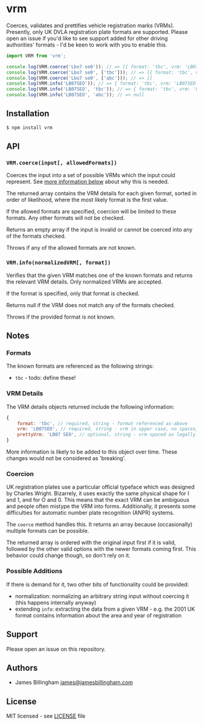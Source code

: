 # vrm

Coerces, validates and prettifies vehicle registration marks (VRMs). Presently,
only UK DVLA registration plate formats are supported. Please open an issue if
you'd like to see support added for other driving authorities' formats - I'd be
keen to work with you to enable this.

```js
import VRM from 'vrm';

console.log(VRM.coerce('Lbo7 se0')); // => [{ format: 'tbc', vrm: 'LB07SEO', prettyVrm: 'LB07 SEO' }]
console.log(VRM.coerce('Lbo7 se0', ['tbc'])); // => [{ format: 'tbc', vrm: 'LB07SEO', prettyVrm: 'LB07 SEO' }]
console.log(VRM.coerce('Lbo7 se0', ['abc'])); // => []
console.log(VRM.info('LB07SEO')); // => { format: 'tbc', vrm: 'LB07SEO', prettyVrm: 'LB07 SEO' }
console.log(VRM.info('LB07SEO', 'tbc')); // => { format: 'tbc', vrm: 'LB07SEO', prettyVrm: 'LB07 SEO' }
console.log(VRM.info('LB07SEO', 'abc')); // => null
```

## Installation

```bash
$ npm install vrm
```

## API

### `VRM.coerce(input[, allowedFormats])`

Coerces the input into a set of possible VRMs which the input could represent.
See [more information below](#Coercion) about why this is needed.

The returned array contains the VRM details for each given format, sorted in
order of likelihood, where the most likely format is the first value.

If the allowed formats are specified, coercion will be limited to these formats.
Any other formats will not be checked.

Returns an empty array if the input is invalid or cannot be coerced into any of
the formats checked.

Throws if any of the allowed formats are not known.

### `VRM.info(normalizedVRM[, format])`

Verifies that the given VRM matches one of the known formats and returns the
relevant VRM details. Only normalized VRMs are accepted.

If the format is specified, only that format is checked.

Returns null if the VRM does not match any of the formats checked.

Throws if the provided format is not known.

## Notes

### Formats

The known formats are referenced as the following strings:

- `tbc` - todo: define these!

### VRM Details

The VRM details objects returned include the following information:

```js
{
	format: 'tbc', // required, string - format referenced as-above
	vrm: 'LB07SEO', // required, string - vrm in upper case, no spaces, no special chars, etc.
	prettyVrm: 'LB07 SEO', // optional, string - vrm spaced as legally defined
}
```

More information is likely to be added to this object over time. These changes
would not be considered as 'breaking'.

### Coercion

UK registration plates use a particular official typeface which was designed by
Charles Wright. Bizarrely, it uses exactly the same physical shape for I and 1,
and for O and 0. This means that the exact VRM can be ambiguous and people often
mistype the VRM into forms. Additionally, it presents some difficulties for
automatic number plate recognition (ANPR) systems.

The `coerce` method handles this. It returns an array because (occasionally)
multiple formats can be possible.

The returned array is ordered with the original input first if it is valid,
followed by the other valid options with the newer formats coming first. This
behavior could change though, so don't rely on it.

### Possible Additions

If there is demand for it, two other bits of functionality could be provided:

- normalization: normalizing an arbitrary string input without coercing it (this happens internally anyway)
- extending `info`: extracting the data from a given VRM - e.g. the 2001 UK format contains information about the area and year of registration

## Support

Please open an issue on this repository.

## Authors

- James Billingham <james@jamesbillingham.com>

## License

MIT licensed - see [LICENSE](LICENSE) file
